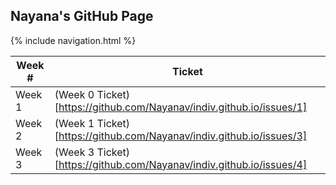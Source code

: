 ## Nayana's GitHub Page
{% include navigation.html %}


|Week #|Ticket|
|----|---------|
|Week 1|(Week 0 Ticket)[https://github.com/Nayanav/indiv.github.io/issues/1]|
|Week 2|(Week 1 Ticket)[https://github.com/Nayanav/indiv.github.io/issues/3]|
|Week 3|(Week 3 Ticket)[https://github.com/Nayanav/indiv.github.io/issues/4]|
